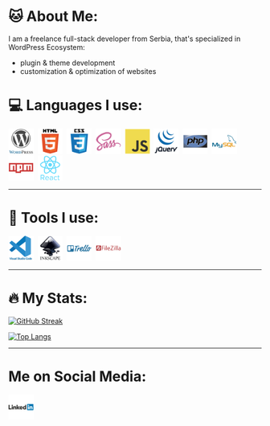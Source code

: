 # :cat: About Me:

I am a freelance full-stack developer from Serbia, that's specialized in WordPress Ecosystem:
- plugin & theme development
- customization & optimization of websites

# :computer: Languages I use:

<p>
<img src="https://github.com/devicons/devicon/blob/master/icons/wordpress/wordpress-original.svg" title="wordpress" alt="wordpress" width="50" height="50"/>&nbsp;
<img src="https://github.com/devicons/devicon/blob/master/icons/html5/html5-original-wordmark.svg" title="HTML" alt="HTML" width="50" height="50"/>&nbsp;
<img src="https://github.com/devicons/devicon/blob/master/icons/css3/css3-original-wordmark.svg" title="CSS" alt="CSS" width="50" height="50"/>&nbsp;
<img src="https://github.com/devicons/devicon/blob/master/icons/sass/sass-original.svg" title="sass" alt="sass" width="50" height="50"/>&nbsp;
<img src="https://github.com/devicons/devicon/blob/master/icons/javascript/javascript-original.svg" title="javascript" alt="javascript" width="50" height="50"/>&nbsp;
<img src="https://github.com/devicons/devicon/blob/master/icons/jquery/jquery-original-wordmark.svg" title="jquery" alt="jquery" width="50" height="50"/>&nbsp;
<img src="https://github.com/devicons/devicon/blob/master/icons/php/php-original.svg" title="PHP" alt="PHP" width="50" height="50"/>&nbsp;
<img src="https://github.com/devicons/devicon/blob/master/icons/mysql/mysql-original-wordmark.svg" title="mysql" alt="mysql" width="50" height="50"/>&nbsp;
<img src="https://github.com/devicons/devicon/blob/master/icons/npm/npm-original-wordmark.svg" title="npm" alt="npm" width="50" height="50"/>&nbsp;
<img src="https://github.com/devicons/devicon/blob/master/icons/react/react-original-wordmark.svg" title="react" alt="react" width="50" height="50"/>&nbsp;
</p>

--- 

# :wrench: Tools I use:

<p>
<img src="https://github.com/devicons/devicon/blob/master/icons/vscode/vscode-original-wordmark.svg" title="Visual Studio Code" alt="Visual Studio Code" width="50" height="50"/>&nbsp;
<img src="https://github.com/devicons/devicon/blob/master/icons/inkscape/inkscape-original-wordmark.svg" title="inkscape" alt="inkscape" width="50" height="50"/>&nbsp;
<img src="https://github.com/devicons/devicon/blob/master/icons/trello/trello-plain-wordmark.svg" title="trello" alt="trello" width="50" height="50"/>&nbsp;
<img src="https://github.com/devicons/devicon/blob/master/icons/filezilla/filezilla-plain-wordmark.svg" title="FileZilla" alt="FileZilla" width="50" height="50"/>&nbsp;
</p>

---

# :fire: My Stats:
[![GitHub Streak](http://github-readme-streak-stats.herokuapp.com?user=Imoptimal&theme=dark&background=000000)](https://git.io/streak-stats)

[![Top Langs](https://github-readme-stats.vercel.app/api/top-langs/?username=Imoptimal&layout=compact&theme=vision-friendly-dark)](https://github.com/anuraghazra/github-readme-stats)

---

# Me on Social Media:
<p>
<a><img src="https://github.com/devicons/devicon/blob/master/icons/linkedin/linkedin-original-wordmark.svg" title="LinkedIn" alt="LinkedIn" width="50" height="50"/></a>&nbsp;
</p>
